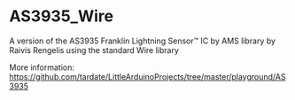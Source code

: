 AS3935_Wire
===========

A version of the AS3935 Franklin Lightning Sensor™ IC by AMS library  by Raivis Rengelis using the standard Wire library

More information:
https://github.com/tardate/LittleArduinoProjects/tree/master/playground/AS3935
